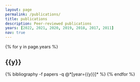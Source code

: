 ```yaml
---
layout: page
permalink: /publications/
title: publications
description: Peer-reviewed publications
years: [2022, 2021, 2020, 2019, 2018, 2017, 2011]
nav: true
---
```


<div class="publications">

{% for y in page.years %}
  <h2 class="year">{{y}}</h2>
  {% bibliography -f papers -q @*[year={{y}}]* %}
{% endfor %}

</div>
